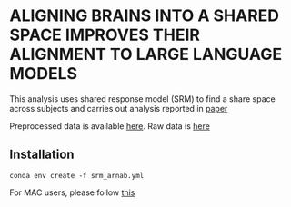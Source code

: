 # **ALIGNING BRAINS INTO A SHARED SPACE IMPROVES THEIR ALIGNMENT TO LARGE LANGUAGE MODELS**

This analysis uses shared response model (SRM) to find a share space across subjects and carries out analysis reported in [paper](https://www.biorxiv.org/content/10.1101/2024.06.04.597448v1.full.pdf) 

Preprocessed data is available [here]( https://zenodo.org/records/14730569).
Raw data is [here]() 

## Installation

`conda env create -f srm_arnab.yml`

For MAC users, please follow [this](https://github.com/brainiak/brainiak/issues/548) 
